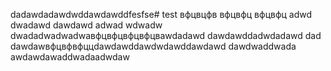 dadawdadawdwddawdawddfesfse# test
вфцвцфв
вфцвфц
вфцвфц
adwd
dwadawd
dawdawd
adwad
wdwadw
dwadadwadwadwaвфцвфцвфцвфцвawdadawd
dawdawddadwdadawd
dad
dawdawвфцвфвфццdawdawddawdwdawddawdawd
dawdwaddwada
awdawdawaddwadaadwdaw
